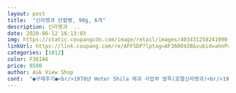 ```yaml
---
layout: post 
title:  "신라명과 단팥빵, 90g, 6개" 
description: 신라명과  ..
date: 2020-06-12 16:13:03 
img: https://static.coupangcdn.com/image/retail/images/403431258241090-55d6a035-87a1-476e-822f-750cf45b5701.jpg 
linkUrl: https://link.coupang.com/re/AFFSDP?lptag=AF3600438&subid=ahnPublicAsk&pageKey=331566596&itemId=1059447173&vendorItemId=5535825472&traceid=V0-113-55943edb3f38dfad 
categories: [1012] 
color: F361A6 
price: 8500 
author: Ask View Shop 
cont:  "●구매후기●<br/>1978년 Hoter Shila 제과 사업부 발족(호텔신라명과)<br/>1984년 법인 분리 별도 회사 설립(주)신라명과<br/>1987년 서울 사무소 개설(사업기획실 설치)<br/>1988년 기업 이미지 쇄신을 위한 Cip착수<br/>1991년 경남 창녕 제2공장 건설착공,영남 사업부 발족<br/>1992년 프랑스 에디아르사(HEDIARD)와 기술제휴<br/>1993년 외식사업부 설립 피자캡 2점 개점<br/>1994년 신규 브랜드 쉬아브(SUAVE)및 봉가또(BONGATEU)개발<br/>1995년 저온숙성 빵 전용라인 설치 완료 즉석빵 체제 전환<br/>1998년 능률협회 선정 우수 프렌차이즈 브랜드상 2년 연속 수상<br/>50,60년대 세대들은 뭐니뭐니 해도 역시 팥빵이 최고인거 같아요^^ㅎㅎㅎ<br/>Family Restaurant사업진출<br/>가격은 9,500입니다<br/>각종 미네랄이 풍부하게 들어있습니다<br/>경남 창녕 제 2공장 가동<br/>고혈압에 좋습니다<br/>국민빵하면<br/>그건괜차나향이 더더욱 강해서 이상하다... <br/>.<br/>?싶어ㅋㅋ 맨앞에빵을 살짝 들어봤는데.<br/>.<br/>ㅋㅋ어머낫 터져있넹... <br/>.<br/>.<br/><br/>그게 어찌나 얄미운지.<br/>ㅋㅋㅋㅋ.<br/>(딸인데도.<br/>.<br/>ㅋㅋㅋ우린 시켜먹음되는데ㅜㅜ)<br/>그때 원료에 팥이 주원료 였으니까요<br/>그런데 신라명과빵은 반죽이 너무맛있어서<br/>그리고 제 위가 나빠서 빵 조금이라도 잘못먹으면 위액올라오거든요 특히 팥도 그래요<br/>그만큼 팥은 우리의 에너지 원 이었던거 같습니다<br/>그중에 신라명과 단팥빵은 정말 부드럽고 맛있고 단팥앙금도 너무너무 맛있습니다 풍성하게 가득 들어 있습니다<br/>너도먹어봐야지 나눠주고나면 울엄만 뭘.<br/>.<br/><br/>너무맛있으시다네요<br/>단백질과 섬유질이 풍부합니다<br/>단팥빵 이지요<br/>단팥빵 한개로도 든든한 에너지 충전이 될만큼 팥앙금의 양과 맛도 좋습니다.<br/><br/>동물성 식품을 먹을땐 콩과함께 섭취하면 좋습니다<br/>두뇌발달,각기병예방,피로해소,뼈를 튼튼하게 하며 체중감량에 도움을 주며<br/>따로 포장해뒀답니다(그러고는 다음날 꿀꺽해버렸다는... <br/>)<br/>또 시켜드려야겠어요<br/>뛰어나게 부드러운 식감과 쫄깃함 단팥의 풍미가<br/>로켓프레시 배송으로 새벽신선배송<br/>맛부분은 최고예요<br/>몸도 안좋으신데다가 코로나로인해 요즘 바깥외출도 힘들잖아요<br/>믿고 구매해 보세요<br/>박스테이프만 제거했을뿐인데 왜 빵냄새가 나냐며ㅋㅋㅋㅋㅋ<br/>받아서 뜯어보았죠저번에는 박스에만 포장되왔던애가<br/>배당체에서 배당체에서 당이 아닌 부분이 여러 고리 화합물로 이루어진것을 말합니다 팥에 있는 사포닌의 거품을 내는 성질이 장의 활동을 활발하게 해주어 인체에 유해한 성분이 장 점막에 접촉하는 시간을 줄이고 동시에 나쁜 물질을 흡착해서 독성을 떨어뜨립니다<br/>비타민 B1,(티아민) ,비타민B2,(리보플라빈) ,비타민B3(니아신),비타민B5(판토텐산),비타민B6(피리독신),비타민B9(엽산) 이 들어있습니다<br/>비타민B군은 우리 몸의 세포 대사에 중요한 역할을 하는 수용성 비타민 입니다 체내에 저장 되지 않아서 늘 음식을 통해 섭취해야 합니다<br/>빈혈에 좋습니다<br/>빵은정말 역시촉촉해요<br/>사진촬영한거예요 빵반죽이 늘어나요<br/>사포닌 이란<br/>사포닌은 콜레스테롤과 유산한 화학적 구조를 가져<br/>소화를 돕고 변비를 완화하며 장 건강을 증진합니다<br/>순식간에 2개를 꼴딱!했다며<br/>신규 브랜드 각각 1호점 개점<br/>신라명과는 그 이름만큼 좋은 퀄리티와 맛있고 신선한 빵을 만들어 소비자에게 공급합니다<br/>신세계 본점에 에디아르 1호점 개점<br/>신장건강과 이뇨 작용에 좋습니다<br/>심혈관 건강을 돕습니다<br/>아연,망간,구리,셀레늄 등은 우리 몸에서 항산화제로 작용하는 성분입니다<br/>안양공장 준공,이전 완료<br/>어때? 라고 물어보니<br/>어렸을때 외할머니께서 직접 만들어주셨던 팥빵맛도 살짝 느껴지는것같았다네요^^<br/>엄마먹어하고 주면 작은딸도 하나챙겨줘 애가 하나먹어<br/>여태까지 먹어본 단팥빵 중에 최고의 맛인거 같습니다<br/>연혁이 이렇습니다<br/>옛날 아이스케키 가 나왔을때<br/>오늘은 박스한번 비닐한번 2중포장이더라구요<br/>우리몸에 항산화제로 작용하는 미네랄과 강력한 항산화 성분인 안토시아닌도 다량 들어있습니다 이들 성분은 활성산소가 일으키는 세포변종에 대응하고 노화에 대응하며 염증에 대응하는 등 다양한 방식으로 건강을 돕습니다<br/>육류 등의 동물성 식품을 장기간 섭취하면 체내에 산화된 지방 덩어리와 비슷한 과산화지질이 발생하는데 이것이 암을 일으키는 요인중 하나입니다<br/>이러고 봉지도뜯고케이스를 열어서빵하나를 들었는데 살짝찌그러짐<br/>이번엔 포장부분이 살짝 좀 그래서 별하나뺐어요<br/>이빵은 신기하게 그런게 없었어요.<br/>.<br/>! 그게 제일 놀라운점!!!!!<br/>일반 팥빵은 가운데 팥앙금있는부분아니면 먹기싫은 빵들이 종종 있거든요<br/>일찍일어나 엄마랑 톡을 주고받는데 이시간에 입이심심한데 먹을게없으시다는 소릴들으니.<br/>.<br/> 딸랑구가 까버린 마지막 팥빵이 자꾸 생각나네요ㅋㅋㅋㅋㅋ... <br/><br/>재구매의사는 당연히 있지요!!!!<br/>저도 조금 먹어봤지만 반죽도 되게 쫀득하구요 저거 직접 제가 찢으면서<br/>저희엄마도 너무좋아해주셔서 바로재구매한 요아이.<br/>.<br/><br/>저희집으로 시켜 다시 배달해드립니다.<br/>.<br/>ㅋㅋㅋㅋㅋ<br/>적당한 당도와 부드러운 식감에 속에 들은 팥앙금까지 정말 최고의 맛입니다<br/>전 매장 저온 숙성빵 확대공급<br/>전 오히려 빵만있는부분이 좋답니닼ㅋㅋㅋㅋㅋㅋ<br/>전 오히려 팥보다 왜 빵반죽이 더 좋은건지.<br/>.<br/>ㅋㅋㅋㅋㅋ빵이 예술입니다!<br/>제 기분이 더 좋았습니다<br/>제과업계 최초로 자동 주문 시스템 도입<br/>좋은원료 와 역사 깊은 신라명과의 빵<br/>중량 90g x6개의 구성으로<br/>참고로 보면 신라명과는<br/>처음시켰을때보다 더 촉촉한것같은 이기분은 뭘까욬ㅋㅋㅋㅋ<br/>총 몇개가 들어있었는지도 모르실정도로ㅋㅋㅋ<br/>친정엄니 드릴거였는데 의도치않게 두개를 빼서 제가먹어버렸... <br/>.<br/>거든요<br/>친정엄마께서 단팥빵을 좋아하세요<br/>친정엄마동네는 프레시도 안되요.<br/>.<br/>ㅋㅋㅋ<br/>칼슘,철분,마그네슘,인,칼륨,아연,구리,망간, 셀레늄,이 들어있습니다<br/>콜레스테롤 흡수를 저해하고 배출을 돕기도 합니다<br/>특히 콩에 들어있는 사포닌은 과산화지질을 분해하여 암의 근원을 차단하고 프리 래디컬에 의한 세포파괴를 저지하며 돌연변이를 억제해 특히 결장암 발생 확률을 낮춥니다<br/>파리 뚜레의 빵 보다 더 맛있습니다<br/>팥(red bean)의 효능은 이렇습니다<br/>팥은 쌍덕잎식물 (콩과의)한해살이 풀 입니다<br/>팥을 정말 잘 삶은건지 너무 좋다하시고<br/>팥이 너무달지도않고 팥의 양도 너무 과하지않아요<br/>피로회복과 원기를 북돋아 주는 단팥<br/>하지만 젊은 층에서도 인기 있는거 같아요<br/>함께 간 저희딸이 하나남은빵을 홀랑! 까먹어서.<br/>.<br/><br/>항산화 성분이 풍부합니다<br/>항상 신라명과빵은 맛으로 저에게 실망시킨적이없었답니다<br/>항암작용,피부트러블과 노화방지에 좋습니다<br/>혈당을 낯춥니다<br/>혹시 다그런건 아니겠지 하고 봤더니 6봉지중 2봉지가 포장불량이었어요ㅜㅜ<br/>혼자 어머어머 이제? 오늘 구웠을까?<br/>" 
---
```

